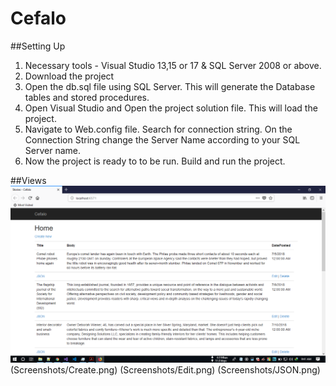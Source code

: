 # Cefalo

##Setting Up
1. Necessary tools - Visual Studio 13,15 or 17 & SQL Server 2008 or above.
2. Download the project
3. Open the db.sql file using SQL Server. This will generate the Database tables and stored procedures.
4. Open Visual Studio and Open the project solution file. This will load the project.
5. Navigate to Web.config file. Search for connection string. On the Connection String change the Server Name according to your SQL Server name.
5. Now the project is ready to to be run. Build and run the project.

##Views
![Application name](Screenshots/Home.PNG)
(Screenshots/Create.png)
(Screenshots/Edit.png)
(Screenshots/JSON.png)